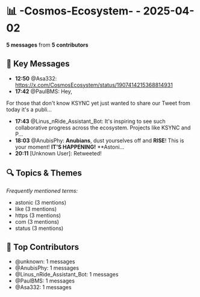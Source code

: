 # 📊 -Cosmos-Ecosystem- - 2025-04-02
**5 messages** from **5 contributors**

## 💬 Key Messages
- **12:50** @Asa332: https://x.com/CosmosEcosystem/status/1907414215368814931
- **17:42** @PaulBMS: Hey, 

For those that don't know KSYNC yet just wanted to share our Tweet from today it's a publi...
- **17:43** @Linus_nRide_Assistant_Bot: It's inspiring to see such collaborative progress across the ecosystem. Projects like KSYNC and P...
- **18:03** @AnubisPhy: **Anubians**, dust yourselves off and **RISE**! This is your moment! **IT'S HAPPENING!** **Astoni...
- **20:11** [Unknown User]: Retweeted!

## 🔍 Topics & Themes
*Frequently mentioned terms:*
- astonic (3 mentions)
- like (3 mentions)
- https (3 mentions)
- com (3 mentions)
- status (3 mentions)

## 👥 Top Contributors
- @unknown: 1 messages
- @AnubisPhy: 1 messages
- @Linus_nRide_Assistant_Bot: 1 messages
- @PaulBMS: 1 messages
- @Asa332: 1 messages